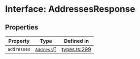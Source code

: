 # Interface: AddressesResponse

## Properties

| Property | Type | Defined in |
| ------ | ------ | ------ |
| `addresses` | [`Address`](/docs/packages/sdk/interfaces/Address.md)[] | [types.ts:299](https://github.com/monerium/js-monorepo/blob/main/packages/sdk/src/types.ts#L299) |
